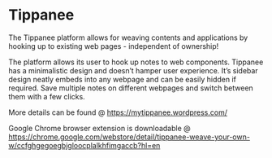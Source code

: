 # Tippanee

The Tippanee platform allows for weaving contents and applications by hooking up to existing web pages - independent of ownership!

The platform allows its user to hook up notes to web components. Tippanee has a minimalistic design and doesn’t hamper user experience. It’s sidebar design neatly embeds into any webpage and can be easily hidden if required. Save multiple notes on different webpages and switch between them with a few clicks.

More details can be found @ https://mytippanee.wordpress.com/

Google Chrome browser extension is downloadable @ https://chrome.google.com/webstore/detail/tippanee-weave-your-own-w/ccfghgegoegbjgloocplalkhfimgaccb?hl=en